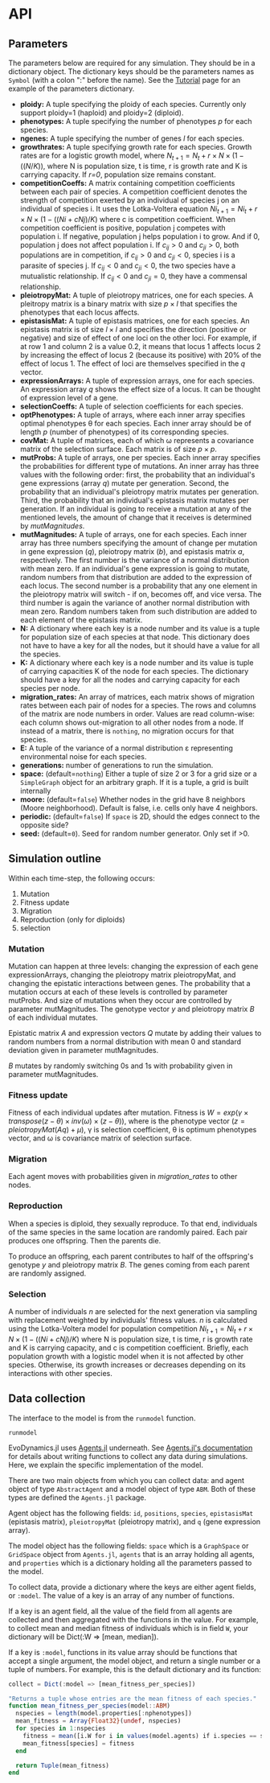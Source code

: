 # API

## Parameters

The parameters below are required for any simulation. They should be in a dictionary object. The dictionary keys should be the parameters names as `Symbol` (with a colon ":" before the name). See the [Tutorial](@ref) page for an example of the parameters dictionary.

* __ploidy:__ A tuple specifying the ploidy of each species. Currently only support ploidy=1 (haploid) and ploidy=2 (diploid).
* __phenotypes:__ A tuple specifying the number of phenotypes _p_ for each species.
* __ngenes:__ A tuple specifying the number of genes _l_ for each species.
* __growthrates:__ A tuple specifying growth rate for each species. Growth rates are for a logistic growth model, where $N_{t+1} = N_t + r\times N\times (1 - ((N/K))$, where N is population size, t is time, r is growth rate and K is carrying capacity. If _r=0_, population size remains constant.
* __competitionCoeffs:__ A matrix containing competition coefficients between each pair of species. A competition coefficient denotes the strength of competition exerted by an individual of species j on an individual of species i. It uses the Lotka-Voltera equation $Ni_{t+1} = Ni_t + r\times N\times (1 - ((Ni + cNj)/K)$ where c is competition coefficient. When competition coefficient is positive, population j competes with population i. If negative, population j helps population i to grow. And if 0, population j does not affect population i. If $c_{ij} > 0$ and $c_{ji} > 0$, both populations are in competition, if $c_{ij} > 0$ and $c_{ji} < 0$, species i is a parasite of species j. If $c_{ij} < 0$ and $c_{ji} < 0$, the two species have a mutualistic relationship. If $c_{ij} < 0$ and $c_{ji} = 0$, they have a commensal relationship.
* __pleiotropyMat:__ A tuple of pleiotropy matrices, one for each species. A pleitropy matrix is a binary matrix with size $p \times l$ that specifies the phenotypes that each locus affects.
* __epistasisMat:__ A tuple of epistasis matrices, one for each species. An epistasis matrix is of size $l \times l$ and specifies the direction (positive or negative) and size of effect of one loci on the other loci. For example, if at row 1 and column 2 is a value 0.2, it means that locus 1 affects locus 2 by increasing the effect of locus 2 (because its positive) with 20% of the effect of locus 1. The effect of loci are themselves specified in the $q$ vector.
* __expressionArrays:__ A tuple of expression arrays, one for each species. An expression array $q$ shows the effect size of a locus. It can be thought of expression level of a gene.
* __selectionCoeffs:__ A tuple  of selection coefficients for each species.
* __optPhenotypes:__ A tuple of arrays, where each inner array specifies optimal phenotypes θ for each species. Each inner array should be of length _p_ (number of phenotypes) of its corresponding species.
* __covMat:__ A tuple of matrices, each of which ω represents a covariance matrix of the selection surface. Each matrix is of size $p\times p$.
* __mutProbs:__ A tuple of arrays, one per species. Each inner array specifies the probabilities for different type of mutations. An inner array has three values with the following order: first, the probability that an individual's gene expressions (array $q$) mutate per generation. Second, the probability that an individual's pleiotropy matrix mutates per generation. Third, the probability that an individual's epistasis matrix mutates per generation. If an individual is going to receive a mutation at any of the mentioned levels, the amount of change that it receives is determined by $mutMagnitudes$.
* __mutMagnitudes:__ A tuple of arrays, one for each species. Each inner array has three numbers specifying the amount of change per mutation in gene expression ($q$), pleiotropy matrix ($b$), and epistasis matrix $a$, respectively. The first number is the variance of a normal distribution with mean zero. If an individual's gene expression is going to mutate, random numbers from that distribution are added to the expression of each locus. The second number is a probability that any one element in the pleiotropy matrix will switch - if on, becomes off, and vice versa. The third number is again the variance of another normal distribution with mean zero. Random numbers taken from such distribution are added to each element of the epistasis matrix.
* __N:__ A dictionary where each key is a node number and its value is a tuple for population size of each species at that node. This dictionary does not have to have a key for all the nodes, but it should have a value for all the species.
* __K:__ A dictionary where each key is a node number and its value is tuple of carrying capacities K of the node for each species. The dictionary should have a key for all the nodes and carrying capacity for each species per node.
* __migration_rates:__ An array of matrices, each matrix shows of migration rates between each pair of nodes for a species. The rows and columns of the matrix are node numbers in order. Values are read column-wise: each column shows out-migration to all other nodes from a node. If instead of a matrix, there is `nothing`, no migration occurs for that species.
* __E:__ A tuple  of the variance of a normal distribution ε representing environmental noise for each species.
* __generations:__ number of generations to run the simulation.
* __space:__ (default=`nothing`) Either a tuple of size 2 or 3 for a grid size or a `SimpleGraph` object for an arbitrary graph. If it is a tuple, a grid is built internally
* __moore:__ (default=`false`) Whether nodes in the grid have 8 neighbors (Moore neighborhood). Default is false, i.e. cells only have 4 neighbors.
* __periodic:__ (default=`false`) If `space` is 2D, should the edges connect to the opposite side?
* __seed:__ (default=`0`). Seed for random number generator. Only set if >0.

## Simulation outline

Within each time-step, the following occurs:

1. Mutation
2. Fitness update
3. Migration
4. Reproduction (only for diploids)
5. selection

### Mutation

Mutation can happen at three levels: changing the expression of each gene expressionArrays, changing the pleiotropy matrix pleiotropyMat, and changing the epistatic interactions between genes. The probability that a mutation occurs at each of these levels is controlled by parameter mutProbs. And size of mutations when they occur are controlled by parameter mutMagnitudes.
The genotype vector _y_ and pleiotropy matrix _B_ of each individual mutates.

Epistatic matrix _A_ and expression vectors _Q_ mutate by adding their values to random numbers from a normal distribution with mean 0 and standard deviation given in parameter mutMagnitudes.

_B_ mutates by randomly switching 0s and 1s with probability given in parameter mutMagnitudes.

### Fitness update

Fitness of each individual updates after mutation. Fitness is $W = exp(γ \times transpose(z - θ)\times inv(ω)\times (z - θ))$, where is the phenotype vector ($z = pleiotropyMat(Aq) + μ$), γ is selection coefficient, θ is optimum phenotypes vector, and ω is covariance matrix of selection surface. 

### Migration

Each agent moves with probabilities given in *migration_rates* to other nodes.

### Reproduction

When a species is diploid, they sexually reproduce. To that end, individuals of the same species in the same location are randomly paired. Each pair produces one offspring. Then the parents die.

To produce an offspring, each parent contributes to half of the offspring's genotype _y_ and pleiotropy matrix _B_. The genes coming from each parent are randomly assigned.

### Selection

A number of individuals _n_ are selected for the next generation via sampling with replacement weighted by individuals' fitness values. _n_ is calculated using the Lotka-Voltera model for population competition $Ni_{t+1} = Ni_t + r\times N\times (1 - ((Ni + cNj)/K)$ where N is population size, t is time, r is growth rate and K is carrying capacity, and c is competition coefficient. Briefly, each population growth with a logistic model when it is not affected by other species. Otherwise, its growth increases or decreases depending on its interactions with other species.

## Data collection

The interface to the model is from the `runmodel` function.

```@docs
runmodel
```

EvoDynamics.jl uses [Agents.jl](https://github.com/JuliaDynamics/Agents.jl) underneath. See [Agents.jl's documentation](https://juliadynamics.github.io/Agents.jl/dev/) for details about writing functions to collect any data during simulations. Here, we explain the specific implementation of the model.

There are two main objects from which you can collect data: and agent object of type `AbstractAgent` and a model object of type `ABM`. Both of these types are defined the `Agents.jl` package.

Agent object has the following fields: `id`, `positions`, `species`, `epistasisMat` (epistasis matrix), `pleiotropyMat` (pleiotropy matrix), and `q` (gene expression array).

The model object has the following fields: `space` which is a `GraphSpace` or `GridSpace` object from `Agents.jl`, `agents` that is an array holding all agents, and `properties` which is a dictionary holding all the parameters passed to the model.

To collect data, provide a dictionary where the keys are either agent fields, or `:model`. The value of a key is an array of any number of functions.

If a key is an agent field, all the value of the field from all agents are collected and then aggregated with the functions in the value. For example, to collect mean and median fitness of individuals which is in field `W`, your dictionary will be Dict(:W => [mean, median]).

If a key is `:model`, functions in its value array should be functions that accept a single argument, the model object, and return a single number or a tuple of numbers. For example, this is the default dictionary and its function:

```jl
collect = Dict(:model => [mean_fitness_per_species])

"Returns a tuple whose entries are the mean fitness of each species."
function mean_fitness_per_species(model::ABM)
  nspecies = length(model.properties[:nphenotypes])
  mean_fitness = Array{Float32}(undef, nspecies)
  for species in 1:nspecies
    fitness = mean([i.W for i in values(model.agents) if i.species == species])
    mean_fitness[species] = fitness
  end

  return Tuple(mean_fitness)
end
```
